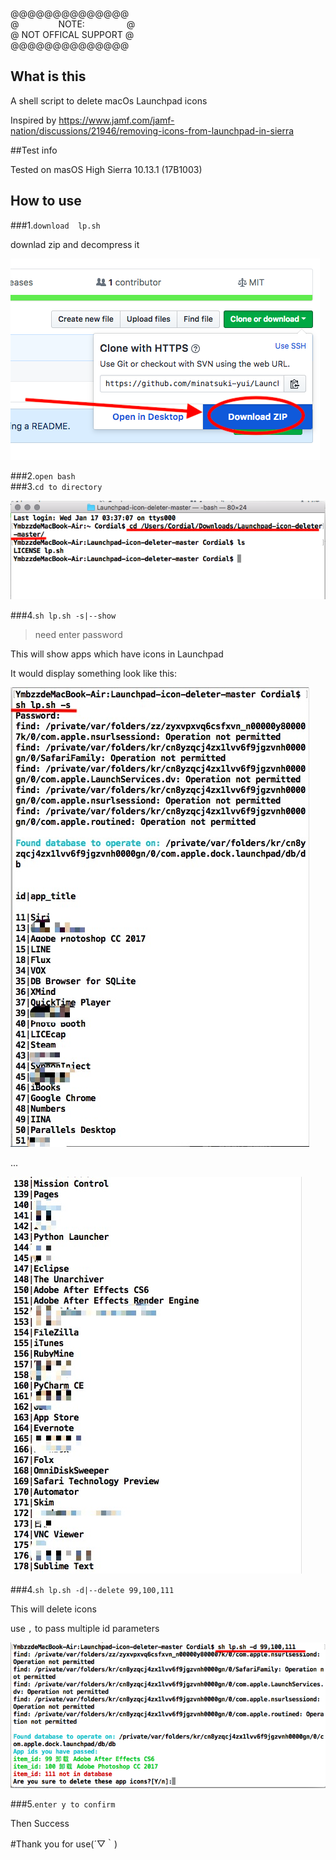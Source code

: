 @@@@@@@@@@@@@@  
@ &nbsp; &nbsp; &nbsp; &nbsp; &nbsp; &nbsp; &nbsp;&nbsp; NOTE: &nbsp;&nbsp; &nbsp; &nbsp; &nbsp; &nbsp; &nbsp; &nbsp; &nbsp;@  
@ NOT OFFICAL SUPPORT&nbsp;@  
@@@@@@@@@@@@@@

## What is this

A shell script to delete macOs  Launchpad icons

Inspired by https://www.jamf.com/jamf-nation/discussions/21946/removing-icons-from-launchpad-in-sierra

##Test info

Tested on masOS High Sierra 10.13.1 (17B1003)

## How to use

###1.`download  lp.sh`  

downlad zip and decompress it

![](img/1.png)

###2.`open bash`  
###3.`cd to directory `  

![](img/2.png)

###4.`sh lp.sh -s|--show`  

> need enter password  

This will show apps which have icons in Launchpad
  
It would display something look like this:

![](img/3.png)

...

![](img/4.jpg)

###4.`sh lp.sh -d|--delete 99,100,111` 

This will delete icons 

use `,` to pass multiple id parameters

![](img/5.png)

###5.`enter y to confirm`

Then Success

#Thank you for use(´▽｀)

